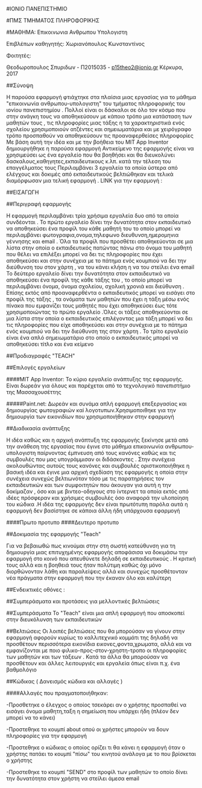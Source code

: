 #ΙΟΝΙΟ ΠΑΝΕΠΙΣΤΗΜΙΟ

#ΠΜΣ ΤΜΗΜΑΤΟΣ ΠΛΗΡΟΦΟΡΙΚΗΣ

#ΜΑΘΗΜΑ: Επικοινωνια Ανθρωπου Υπολογιστη

Επιβλέπων καθηγητής: Χωριανόπουλος Κωνσταντίνος

Φοιτητές:

Θεοδωροπουλος Σπυριδων - Π2015035 - p15theo2@ionio.gr
Κέρκυρα, 2017

##Σύνοψη

Η παρούσα εφαρμογή φτιάχτηκε στα πλαίσια μιας εργασίας για το μάθημα "επικοινωνία ανθρωπου-υπολογιστη" του τμήματος πληροφορικής του ιονίου πανεπιστημίου .
Πολλοί είναι οι δάσκαλοι σε όλο τον κόσμο που στην ανάγκη τους να αποθηκεύσουν με κάποιο τρόπο μια κατάσταση των μαθητών τους , τις πληροφορίες μιας τάξης η 
τα χαρακτηριστικά ενός σχολείου χρησιμοποιούν ατζέντες και σημειωματάρια και με χειρόγραφο τρόπο προσπαθούν να αποθηκεύσουν τις προαναφερθείσες πληροφορίες
Με βάση αυτή την ιδέα και με την βοήθεια του MIT App Inventor δημιουργήθηκε η παρούσα εφαρμογή 
Αντικείμενο της εφαρμογής είναι να χρησιμεύσει ως ένα εργαλείο που θα βοηθήσει και θα διευκολύνει δασκαλους,καθηγητες,εκπαιδευτικους κ.λπ. κατά την τέλεση του επαγγέλματος τους
Περιλαμβάνει 3 εργαλεία τα οποία ύστερα από ελέγχους και δοκιμές από εκπαιδευτικούς βελτιώθηκαν και τελικά διαμόρφωσαν μια τελική εφαρμογή .
LINK για την εφαρμογή :

##ΕΙΣΑΓΩΓΗ

##Περιγραφή εφαρμογής

Η εφαρμογή περιλαμβάνει τρία χρήσιμα εργαλεία δυο από τα οποία συνδέονται .
Το πρώτο εργαλείο δίνει την δυνατότητα στον εκπαιδευτικό να αποθηκεύσει ένα προφίλ του κάθε μαθητή του το οποίο μπορεί να περιλαμβάνει φωτογραφια,ονομα,τηλεφωνο
διευθυνση,ημερομηνια γέννησης και email . Όλα τα προφίλ που προσθέτει αποθηκεύονται σε μια λίστα στην οποία ο εκπαιδευτικός πατώντας πάνω στο όνομα
του μαθητή που θέλει να επιλέξει μπορεί να δει τις πληροφορίες που έχει αποθηκεύσει και στην συνέχεια  με το πάτημα ενός κουμπιού να δει την διεύθυνση του στον 
χάρτη , να του κάνει κλήση η να του στείλει ένα email
Το δεύτερο εργαλείο δίνει την δυνατότητα στον εκπαιδευτικό να αποθηκεύσει ένα προφίλ της κάθε τάξης του , το οποίο μπορεί να περιλαμβάνει όνομα, όνομα σχολείου,
σχολική χρονιά και διεύθυνση . Επίσης εκτός από προαναφερθέντα ο εκπαιδευτικός μπορεί να εισάγει στο προφίλ της τάξης , τα ονόματα των μαθητών που έχει η τάξη 
μέσω ενός πίνακα  που εμφανίζει τους μαθητές που έχει αποθηκεύσει έως τότε χρησιμοποιώντας το πρώτο εργαλείο .Όλες οι τάξεις αποθηκεύονται σε μια λίστα στην οποία 
ο εκπαιδευτικός επιλέγοντας μια τάξη μπορεί να δει τις πληροφορίες που είχε αποθηκεύσει και στην συνέχεια με το πάτημα ενός κουμπιού να δει την διεύθυνση της 
στον χάρτη .
Το τρίτο εργαλείο είναι ένα απλό σημειωματάριο στο οποίο ο εκπαιδευτικός μπορεί να αποθηκεύσει τίτλο και ένα κείμενο

##Προδιαγραφές "TEACH"



##Επιλογές εργαλείων 

####MIT App Inventor: 
Το κύριο εργαλείο ανάπτυξης της εφαρμογής. Είναι δωρεάν για όλους και παρέχεται από το τεχνολογικό πανεπιστήμιο της Μασσαχουσέττης 

#####Paint.net:
Δωρεάν και συνάμα απλή εφαρμογή επεξεργασίας και δημιουργίας φωτογραφιών καi λογοτυπων.Χρησιμοποιθηκε για την δημιουργία των εικονιδίων που
χρησιμοποιήθηκαν στην εφαρμογή


##Διαδικασία ανάπτυξης

Η ιδέα καθώς και η αρχική ανάπτυξη της εφαρμογής ξεκίνησε μετά από την ανάθεση της εργασίας που έγινε στο μάθημα επικοινωνία ανθρωπου-υπολογιστη παίρνοντας 
έμπνευση από τους κανόνες καθώς και τις συμβουλές που μας υπογράμμισαν οι διδάσκοντες . Στην συνέχεια ακολουθώντας αυτούς τους κανόνες και συμβουλές 
οριστικοποιήθηκε η βασική ιδέα και έγινε μια αρχική σχεδίαση της εφαρμογής η οποία στην συνέχεια συνεχώς βελτιωνόταν τόσο με τις παρατηρήσεις τον εκπαιδευτικών 
και των συμφοιτητών που άκουγαν για αυτή η την δοκίμαζαν , όσο και με βιντεο-οδηγους στο ίντερνετ τα οποία εκτός από ιδέες πρόσφεραν 
και χρήσιμες συμβουλές όσο αναφορά την υλοποίηση του κώδικα .Η ιδέα της εφαρμογής δεν είναι πρωτότυπη παρόλα αυτά η εφαρμογή δεν βασίστηκε σε κάποια άλλη 
ήδη υπάρχουσα εφαρμογή

####Πρωτο προτυπο
####Δευτερο προτυπο




##Δοκιμασία της εφαρμογής "Teach"

Για να βεβαιωθώ πως κινούμαι στην στη σωστή κατεύθυνση για τη δημιουργία μιας επιτυχημένης εφαρμογής αποφάσισα να δοκιμάσω την εφαρμογή στο κοινό που
απευθύνετε δηλαδή σε εκπαιδευτικούς . Η κριτική τους αλλά και η βοηθειά τους ήταν πολύτιμη καθώς όχι μόνο διορθώνονταν λάθη και παραλείψεις 
αλλά και συνεχώς προσθέτονταν νέα πράγματα στην εφαρμογή που την έκαναν όλο και καλύτερη 


##Ενδεικτικές οθόνες :




##Συμπεράσματα και προτάσεις για μελλοντικές βελτιώσεις

##Συμπεράσματα
To "Teach" είναι μια απλή εφαρμογή που αποσκοπεί στην διευκόλυνση των εκπαιδευτικών

##Βελτιώσεις
Οι λοιπές βελτιώσεις που θα μπορούσαν να γίνουν στην εφαρμογή αφορούν κυρίως το καλλιτεχνικό κομμάτι της δηλαδή να προσθέτουν περισσότερα εικονίδια
εικονες,φοντα,χρωματα, αλλά και να εμφανίζονται με ποιο φιλικο-προς-στον-χρηστη-τροπο οι πληροφορίες των μαθητών και των τάξεων . Κατά τα άλλα
θα μπορούσαν να προσθέτουν και άλλες λειτουργιές και εργαλεία όπως είναι π.χ. ένα βαθμολόγιο

##Κώδικας ( Δανεισμός κώδικα και αλλαγές )

####Αλλαγές που πραγματοποιήθηκαν:

-Προσθετηκε ο έλεγχος ο οποίος τσεκάρει αν ο χρήστης προσπαθεί να εισάγει όνομα μαθητη,ταξη η σημείωση που υπάρχει ήδη (πλέον δεν μπορεί να το κάνει)

-Προστεθηκε το κουμπί about οπού οι χρήστες μπορούν να δουν πληροφορίες για την εφαρμογή

-Προστεθηκε ο κώδικας ο οποίος ορίζει τι θα κάνει η εφαρμογή όταν ο χρήστης πατάει το κουμπί "πίσω" 
του κινητού ανάλογα με το που βρίσκεται ο χρήστης

-Προστεθηκε το κουμπί "SEND" στο προφίλ των μαθητών το οποίο δίνει την δυνατότητα στον χρήστη να στείλει άμεσα email 




